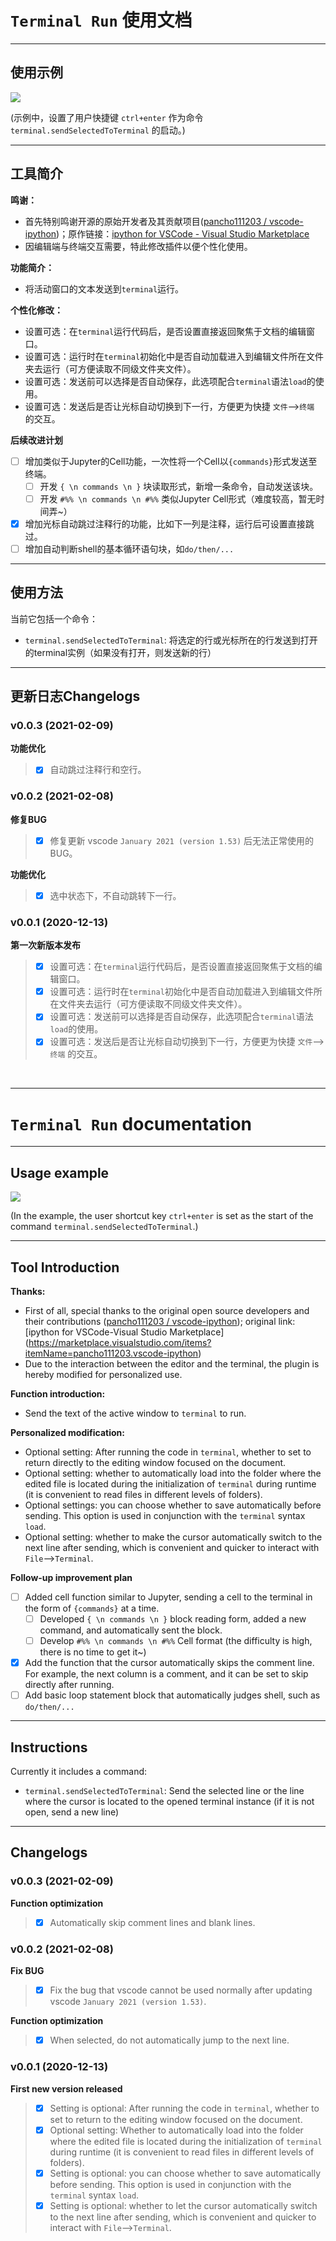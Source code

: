 # `Terminal Run` 使用文档

---
## 使用示例

![](https://img-blog.csdnimg.cn/20200327210021294.gif)

(示例中，设置了用户快捷键 `ctrl+enter` 作为命令 `terminal.sendSelectedToTerminal` 的启动。)  

---
## 工具简介
**鸣谢：**
- 首先特别鸣谢开源的原始开发者及其贡献项目([pancho111203 / vscode-ipython](https://github.com/pancho111203/vscode-ipython))；原作链接：[ipython for VSCode - Visual Studio Marketplace](https://marketplace.visualstudio.com/items?itemName=pancho111203.vscode-ipython)
- 因编辑端与终端交互需要，特此修改插件以便个性化使用。

**功能简介：**
- 将活动窗口的文本发送到`terminal`运行。

**个性化修改：**
- 设置可选：在`terminal`运行代码后，是否设置直接返回聚焦于文档的编辑窗口。
- 设置可选：运行时在`terminal`初始化中是否自动加载进入到编辑文件所在文件夹去运行（可方便读取不同级文件夹文件）。
- 设置可选：发送前可以选择是否自动保存，此选项配合`terminal`语法`load`的使用。
- 设置可选：发送后是否让光标自动切换到下一行，方便更为快捷 `文件`-->`终端` 的交互。

**后续改进计划**
- [ ] 增加类似于Jupyter的Cell功能，一次性将一个Cell以`{commands}`形式发送至终端。
  - [ ] 开发 `{ \n commands \n }` 块读取形式，新增一条命令，自动发送该块。
  - [ ] 开发 `#%% \n commands \n #%%` 类似Jupyter Cell形式（难度较高，暂无时间弄~）
- [x] 增加光标自动跳过注释行的功能，比如下一列是注释，运行后可设置直接跳过。
- [ ] 增加自动判断shell的基本循环语句块，如`do/then/...`

---

## 使用方法

当前它包括一个命令：
- `terminal.sendSelectedToTerminal`: 将选定的行或光标所在的行发送到打开的terminal实例（如果没有打开，则发送新的行）


---

## 更新日志Changelogs

### v0.0.3 (2021-02-09)

**功能优化**
> - [x] 自动跳过注释行和空行。

### v0.0.2 (2021-02-08)

**修复BUG**
> - [x] 修复更新 vscode `January 2021 (version 1.53)` 后无法正常使用的BUG。

**功能优化**
> - [x] 选中状态下，不自动跳转下一行。


### v0.0.1 (2020-12-13)

**第一次新版本发布**
> - [x] 设置可选：在`terminal`运行代码后，是否设置直接返回聚焦于文档的编辑窗口。
> - [x] 设置可选：运行时在`terminal`初始化中是否自动加载进入到编辑文件所在文件夹去运行（可方便读取不同级文件夹文件）。
> - [x] 设置可选：发送前可以选择是否自动保存，此选项配合`terminal`语法`load`的使用。
> - [x] 设置可选：发送后是否让光标自动切换到下一行，方便更为快捷 `文件`-->`终端` 的交互。

<br>

---

# `Terminal Run` documentation

---
## Usage example

![](https://img-blog.csdnimg.cn/20200327210021294.gif)

(In the example, the user shortcut key `ctrl+enter` is set as the start of the command `terminal.sendSelectedToTerminal`.)

---
## Tool Introduction
**Thanks:**
- First of all, special thanks to the original open source developers and their contributions ([pancho111203 / vscode-ipython](https://github.com/pancho111203/vscode-ipython)); original link: [ipython for VSCode-Visual Studio Marketplace] (https://marketplace.visualstudio.com/items?itemName=pancho111203.vscode-ipython)
- Due to the interaction between the editor and the terminal, the plugin is hereby modified for personalized use.

**Function introduction:**
- Send the text of the active window to `terminal` to run.

**Personalized modification:**
- Optional setting: After running the code in `terminal`, whether to set to return directly to the editing window focused on the document.
- Optional setting: whether to automatically load into the folder where the edited file is located during the initialization of `terminal` during runtime (it is convenient to read files in different levels of folders).
- Optional settings: you can choose whether to save automatically before sending. This option is used in conjunction with the `terminal` syntax `load`.
- Optional setting: whether to make the cursor automatically switch to the next line after sending, which is convenient and quicker to interact with `File`-->`Terminal`.

**Follow-up improvement plan**
- [ ] Added cell function similar to Jupyter, sending a cell to the terminal in the form of `{commands}` at a time.
  - [ ] Developed `{ \n commands \n }` block reading form, added a new command, and automatically sent the block.
  - [ ] Develop `#%% \n commands \n #%%` Cell format (the difficulty is high, there is no time to get it~)
- [x] Add the function that the cursor automatically skips the comment line. For example, the next column is a comment, and it can be set to skip directly after running.
- [ ] Add basic loop statement block that automatically judges shell, such as `do/then/...`

---

## Instructions

Currently it includes a command:
- `terminal.sendSelectedToTerminal`: Send the selected line or the line where the cursor is located to the opened terminal instance (if it is not open, send a new line)


---

## Changelogs

### v0.0.3 (2021-02-09)

**Function optimization**
> - [x] Automatically skip comment lines and blank lines.

### v0.0.2 (2021-02-08)

**Fix BUG**
> - [x] Fix the bug that vscode cannot be used normally after updating vscode `January 2021 (version 1.53)`.

**Function optimization**
> - [x] When selected, do not automatically jump to the next line.


### v0.0.1 (2020-12-13)

**First new version released**
> - [x] Setting is optional: After running the code in `terminal`, whether to set to return to the editing window focused on the document.
> - [x] Optional setting: Whether to automatically load into the folder where the edited file is located during the initialization of `terminal` during runtime (it is convenient to read files in different levels of folders).
> - [x] Setting is optional: you can choose whether to save automatically before sending. This option is used in conjunction with the `terminal` syntax `load`.
> - [x] Setting is optional: whether to let the cursor automatically switch to the next line after sending, which is convenient and quicker to interact with `File`-->`Terminal`.
